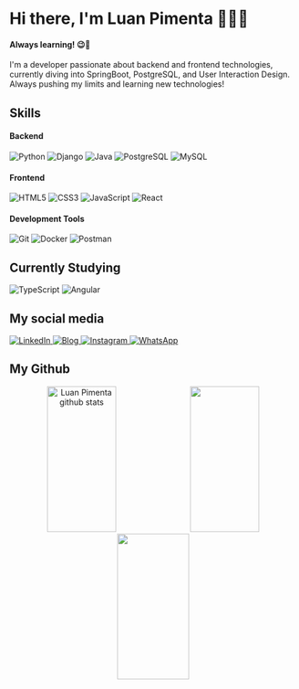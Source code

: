 # Hi there, I'm Luan Pimenta 👨‍💻😎
#### Always learning! 😉👋
I'm a developer passionate about backend and frontend technologies, currently diving into SpringBoot, PostgreSQL, and User Interaction Design. Always pushing my limits and learning new technologies!

## Skills

#### Backend
<p>
  <img alt="Python" src="https://img.shields.io/badge/Python-14354C?style=for-the-badge&logo=python&logoColor=white">
  <img alt="Django" src="https://img.shields.io/badge/Django-092E20?style=for-the-badge&logo=django&logoColor=white">
  <img alt="Java" src="https://img.shields.io/badge/Java-ED8B00?style=for-the-badge&logo=openjdk&logoColor=white">
  <img alt="PostgreSQL" src="https://img.shields.io/badge/PostgreSQL-336791?style=for-the-badge&logo=postgresql&logoColor=white">
  <img alt="MySQL" src="https://img.shields.io/badge/MySQL-4479A1?style=for-the-badge&logo=mysql&logoColor=white">
</p>

#### Frontend
<p>
  <img alt="HTML5" src="https://img.shields.io/badge/HTML5-E34F26?style=for-the-badge&logo=html5&logoColor=white">
  <img alt="CSS3" src="https://img.shields.io/badge/CSS3-1572B6?style=for-the-badge&logo=css3&logoColor=white">
  <img alt="JavaScript" src="https://img.shields.io/badge/JavaScript-F7DF1E?style=for-the-badge&logo=javascript&logoColor=black">
  <img alt="React" src="https://img.shields.io/badge/React-20232A?style=for-the-badge&logo=react&logoColor=61DAFB">
</p>

#### Development Tools
<p>
  <img alt="Git" src="https://img.shields.io/badge/GIT-F05032?style=for-the-badge&logo=git&logoColor=white">
  <img alt="Docker" src="https://img.shields.io/badge/Docker-2496ED?style=for-the-badge&logo=docker&logoColor=white">
  <img alt="Postman" src="https://img.shields.io/badge/Postman-FF6C37?style=for-the-badge&logo=postman&logoColor=white">
</p>

## Currently Studying
<p>
  
  ![TypeScript](https://img.shields.io/badge/TypeScript-007ACC?style=for-the-badge&logo=typescript&logoColor=white)
  ![Angular](https://img.shields.io/badge/angular-%23DD0031.svg?style=for-the-badge&logo=angular&logoColor=white)
</p>

## My social media
<a href="https://www.linkedin.com/in/luan-pimenta-fernandes-ab027326a/" target="_blank">
  <img src="https://img.shields.io/badge/LinkedIn-0077B5?style=for-the-badge&logo=linkedin&logoColor=white" alt="LinkedIn">
</a>
<a href="https://www.luanpimenta.com/" target="_blank">
  <img src="https://img.shields.io/website?label=luanpimenta.com&style=for-the-badge&url=https://luanpimenta.com/" alt="Blog">
</a>
<a href="https://www.instagram.com/luanpimentadev/" target="_blank">
  <img src="https://img.shields.io/badge/Instagram-E4405F?style=for-the-badge&logo=instagram&logoColor=white" alt="Instagram">
</a>
<a href="https://wa.me/5583999990675" target="_blank">
  <img src="https://img.shields.io/badge/WhatsApp-25D366?style=for-the-badge&logo=whatsapp&logoColor=white" alt="WhatsApp">
</a>


## My Github
<div align="center">  
  <img width="49%" height="255px" src="https://github-readme-stats.vercel.app/api?username=pimentaluan&show_icons=true&count_private=true&hide_border=true&title_color=006aff&icon_color=006aff&text_color=006aff&bg_color=66000000" alt="Luan Pimenta github stats" /> 
  <img width="49%" height="255px" src="https://github-readme-stats.vercel.app/api/top-langs/?username=pimentaluan&layout=donut&hide_border=true&title_color=006aff&text_color=006aff&bg_color=66000000" />
  <img width="50%" height="255px" src="https://github-readme-streak-stats.herokuapp.com/?user=pimentaluan&theme=transparent&hide_border=true" />
</div>
